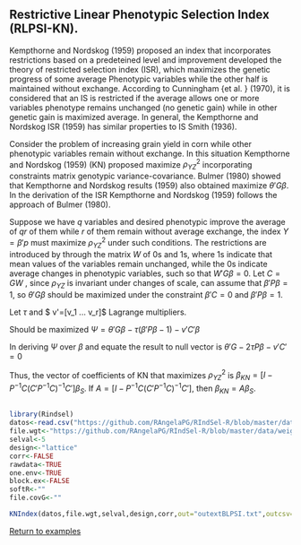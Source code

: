 ## Restrictive Linear Phenotypic Selection Index (RLPSI-KN).

Kempthorne and Nordskog (1959) proposed an index that incorporates restrictions based on a predeteined level and improvement developed the theory of restricted selection index (ISR), which maximizes the genetic progress of some average Phenotypic variables while the other half is maintained without exchange. According to Cunningham {et al. } (1970), it is considered that an IS is restricted if the average allows one or more variables phenotype remains unchanged (no genetic gain) while in other genetic gain is maximized average. In general, the Kempthorne and Nordskog ISR (1959) has similar properties to IS Smith (1936). 

Consider the problem of increasing grain yield in corn while other phenotypic variables remain without exchange. In this situation Kempthorne and Nordskog (1959) (KN) proposed maximize $\rho_{YZ}^2$  incorporating constraints matrix genotypic variance-covariance. Bulmer (1980) showed that Kempthorne and Nordskog results (1959) also obtained maximize ${\theta}'G \beta$. In the derivation of the ISR Kempthorne and Nordskog (1959) follows the approach of Bulmer (1980). 

Suppose we have $q$ variables and desired phenotypic improve the average of $qr$ of them while $r$ of them remain without average exchange, the index $Y=\beta'p$ must maximize  $\rho_{YZ}^2$ under such conditions. The restrictions are introduced by through the matrix $W$ of 0s and 1s, where 1s indicate that mean values of the variables remain unchanged, while the 0s indicate average changes in phenotypic variables, such so that $W'G \beta =0$. Let $C =GW$ , since $\rho_{YZ}$ is invariant under changes of scale, can assume that $\beta 'P \beta = 1$, so $\theta 'G \beta$ should be maximized under the constraint $\beta'C = 0$ and $\beta' P \beta = 1$. 

Let $\tau$ and  $ v'=[v_1 ... v_r]$  Lagrange multipliers. 

Should be maximized 
$\Psi =\theta'G \beta - \tau  (\beta'P \beta-1) -v 'C' \beta$

In deriving $\Psi$ over $\beta$ and equate the result to null vector is $\theta'G-2 \tau P \beta -v'C' =0$

Thus, the vector of coefficients of KN that maximizes $\rho_{YZ}^2$ is  $\beta_{KN}=[I -P^{-1}C (C'P^{-1}C)^{-1}C']\beta_S$. If $A=[ I - P^{-1} C(C'P ^{-1}C)^{-1}C']$, then $\beta_{KN} =A \beta_S$.

```R

library(Rindsel)
datos<-read.csv("https://github.com/RAngelaPG/RIndSel-R/blob/master/data/C1_PSI_05_Phen.csv",header=T,na.strings=c(NA,"."."-")) #Raw data to analized.
file.wgt<-"https://github.com/RAngelaPG/RIndSel-R/blob/master/data/weigth_C1_PSI.csv")   #name of the file where we write the economic weights and restrictions. 
selval<-5                                                                                    #Selection intensity.
design<-"lattice"                                                                            #Experimental design.
corr<-FALSE                                                                                  #You can decide if you want to work with the correlation matrix instead of variance and covariance matrix.
rawdata<-TRUE                                                                                #By default is TRUE when you are using design option "lattice" or "rcbd", use FALSE for design option "AdjMeans".
one.env<-TRUE                                                                                #Use FALSE for multienviromrent trials.
block.ex<-FALSE                                                                              #Use FALSE always.
softR<-""                                                                                    #Use "" always.
file.covG<-""                                                                                #When design is "AdjMeans" and rawdata is FALSE, write the location of your variance and covariance matrix csv file.

KNIndex(datos,file.wgt,selval,design,corr,out="outextBLPSI.txt",outcsv="outBLPSI.csv",rawdata,one.env,block.ex,softR,file.covG)

```
[Return to examples](https://github.com/RAngelaPG/RIndSel-R/blob/master/Readme.md)
